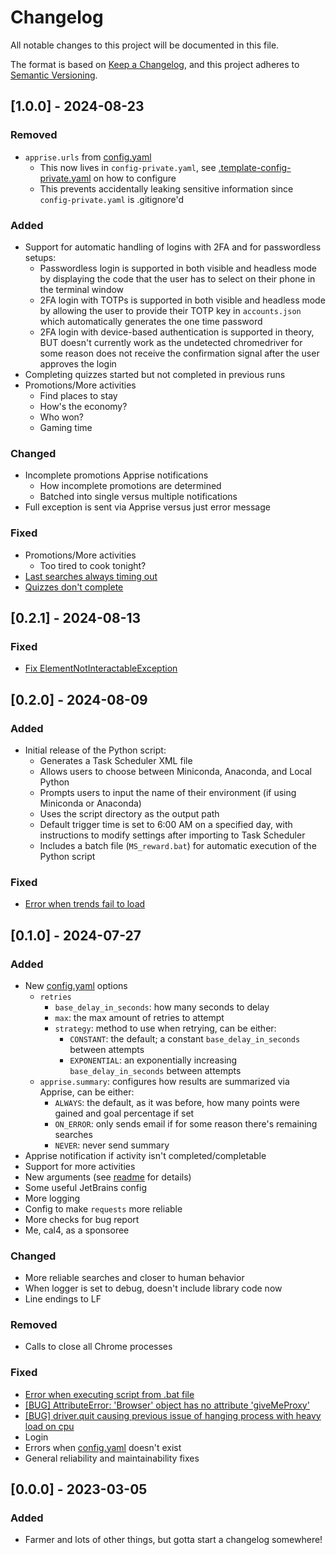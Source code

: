 # Changelog

All notable changes to this project will be documented in this file.

The format is based on [Keep a Changelog](https://keepachangelog.com/en/1.1.0/),
and this project adheres to [Semantic Versioning](https://semver.org/spec/v2.0.0.html).

## [1.0.0] - 2024-08-23

### Removed

- `apprise.urls` from [config.yaml](config.yaml)
  - This now lives in `config-private.yaml`, see [.template-config-private.yaml](.template-config-private.yaml) on how
    to configure
  - This prevents accidentally leaking sensitive information since `config-private.yaml` is .gitignore'd

### Added

- Support for automatic handling of logins with 2FA and for passwordless setups:
  - Passwordless login is supported in both visible and headless mode by displaying the code that the user has to select
    on their phone in the terminal window
  - 2FA login with TOTPs is supported in both visible and headless mode by allowing the user to provide their TOTP key
    in `accounts.json` which automatically generates the one time password
  - 2FA login with device-based authentication is supported in theory, BUT doesn't currently work as the undetected
    chromedriver for some reason does not receive the confirmation signal after the user approves the login
- Completing quizzes started but not completed in previous runs
- Promotions/More activities
  - Find places to stay
  - How's the economy?
  - Who won?
  - Gaming time

### Changed

- Incomplete promotions Apprise notifications
  - How incomplete promotions are determined
  - Batched into single versus multiple notifications
- Full exception is sent via Apprise versus just error message

### Fixed

- Promotions/More activities
  - Too tired to cook tonight?
- [Last searches always timing out](https://github.com/klept0/MS-Rewards-Farmer/issues/172)
- [Quizzes don't complete](https://github.com/klept0/MS-Rewards-Farmer/issues)

## [0.2.1] - 2024-08-13

### Fixed

- [Fix ElementNotInteractableException](https://github.com/klept0/MS-Rewards-Farmer/pull/176)

## [0.2.0] - 2024-08-09

### Added

- Initial release of the Python script:
  - Generates a Task Scheduler XML file
  - Allows users to choose between Miniconda, Anaconda, and Local Python
  - Prompts users to input the name of their environment (if using Miniconda or Anaconda)
  - Uses the script directory as the output path
  - Default trigger time is set to 6:00 AM on a specified day, with instructions to modify settings after importing to
    Task Scheduler
  - Includes a batch file (`MS_reward.bat`) for automatic execution of the Python script

### Fixed

- [Error when trends fail to load](https://github.com/klept0/MS-Rewards-Farmer/issues/163)

## [0.1.0] - 2024-07-27

### Added

- New [config.yaml](config.yaml) options
  - `retries`
    - `base_delay_in_seconds`: how many seconds to delay
    - `max`: the max amount of retries to attempt
    - `strategy`: method to use when retrying, can be either:
      - `CONSTANT`: the default; a constant `base_delay_in_seconds` between attempts
      - `EXPONENTIAL`: an exponentially increasing `base_delay_in_seconds` between attempts
  - `apprise.summary`: configures how results are summarized via Apprise, can be either:
    - `ALWAYS`: the default, as it was before, how many points were gained and goal percentage if set
    - `ON_ERROR`: only sends email if for some reason there's remaining searches
    - `NEVER`: never send summary
- Apprise notification if activity isn't completed/completable
- Support for more activities
- New arguments (see [readme](README.md#launch-arguments) for details)
- Some useful JetBrains config
- More logging
- Config to make `requests` more reliable
- More checks for bug report
- Me, cal4, as a sponsoree

### Changed

- More reliable searches and closer to human behavior
- When logger is set to debug, doesn't include library code now
- Line endings to LF

### Removed

- Calls to close all Chrome processes

### Fixed

- [Error when executing script from .bat file](https://github.com/klept0/MS-Rewards-Farmer/issues/113)
- [\[BUG\] AttributeError: 'Browser' object has no attribute 'giveMeProxy'](https://github.com/klept0/MS-Rewards-Farmer/issues/115)
- [\[BUG\] driver.quit causing previous issue of hanging process with heavy load on cpu](https://github.com/klept0/MS-Rewards-Farmer/issues/136)
- Login
- Errors when [config.yaml](config.yaml) doesn't exist
- General reliability and maintainability fixes

## [0.0.0] - 2023-03-05

### Added

- Farmer and lots of other things, but gotta start a changelog somewhere!
